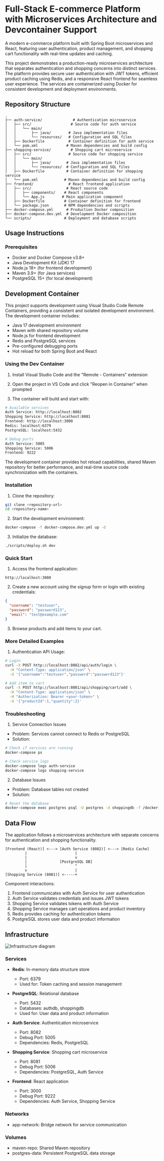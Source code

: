 # Full-Stack E-commerce Platform with Microservices Architecture and Devcontainer Support

A modern e-commerce platform built with Spring Boot microservices and React, featuring user authentication, product management, and shopping cart functionality with real-time updates and caching.

This project demonstrates a production-ready microservices architecture that separates authentication and shopping concerns into distinct services. The platform provides secure user authentication with JWT tokens, efficient product caching using Redis, and a responsive React frontend for seamless user experience. The services are containerized using Docker for consistent development and deployment environments.

## Repository Structure
```
.
├── auth-service/              # Authentication microservice
│   ├── src/                  # Source code for auth service
│   │   └── main/
│   │       ├── java/        # Java implementation files
│   │       └── resources/   # Configuration and SQL files
│   ├── Dockerfile           # Container definition for auth service
│   └── pom.xml             # Maven dependencies and build config
├── shopping-service/         # Shopping cart microservice
│   ├── src/                 # Source code for shopping service
│   │   └── main/
│   │       ├── java/       # Java implementation files
│   │       └── resources/  # Configuration and SQL files
│   ├── Dockerfile          # Container definition for shopping service
│   └── pom.xml            # Maven dependencies and build config
├── frontend/                # React frontend application
│   ├── src/                # React source code
│   │   ├── components/    # React components
│   │   └── App.js        # Main application component
│   ├── Dockerfile         # Container definition for frontend
│   └── package.json       # NPM dependencies and scripts
├── docker-compose.yml      # Production Docker composition
├── docker-compose.dev.yml  # Development Docker composition
└── scripts/               # Deployment and database scripts
```

## Usage Instructions
### Prerequisites
- Docker and Docker Compose v3.8+
- Java Development Kit (JDK) 17
- Node.js 18+ (for frontend development)
- Maven 3.9+ (for Java services)
- PostgreSQL 15+ (for local development)

## Development Container

This project supports development using Visual Studio Code Remote Containers, providing a consistent and isolated development environment. The development container includes:

- Java 17 development environment
- Maven with shared repository volume
- Node.js for frontend development
- Redis and PostgreSQL services
- Pre-configured debugging ports
- Hot reload for both Spring Boot and React

### Using the Dev Container

1. Install Visual Studio Code and the "Remote - Containers" extension

2. Open the project in VS Code and click "Reopen in Container" when prompted

3. The container will build and start with:
```bash
# Available services
Auth Service: http://localhost:8082
Shopping Service: http://localhost:8081
Frontend: http://localhost:3000
Redis: localhost:6379
PostgreSQL: localhost:5432

# Debug ports
Auth Service: 5005
Shopping Service: 5006
Frontend: 9222
```

The development container provides hot reload capabilities, shared Maven repository for better performance, and real-time source code synchronization with the containers.

### Installation

1. Clone the repository:
```bash
git clone <repository-url>
cd <repository-name>
```

2. Start the development environment:
```bash
docker-compose -f docker-compose.dev.yml up -d
```

3. Initialize the database:
```bash
./scripts/deploy.sh dev
```

### Quick Start

1. Access the frontend application:
```
http://localhost:3000
```

2. Create a new account using the signup form or login with existing credentials:
```json
{
  "username": "testuser",
  "password": "password123",
  "email": "test@example.com"
}
```

3. Browse products and add items to your cart.

### More Detailed Examples

1. Authentication API Usage:
```bash
# Login
curl -X POST http://localhost:8082/api/auth/login \
  -H "Content-Type: application/json" \
  -d '{"username":"testuser","password":"password123"}'

# Add item to cart
curl -X POST http://localhost:8081/api/shopping/cart/add \
  -H "Content-Type: application/json" \
  -H "Authorization: Bearer <your-token>" \
  -d '{"productId":1,"quantity":2}'
```

### Troubleshooting

1. Service Connection Issues
- Problem: Services cannot connect to Redis or PostgreSQL
- Solution:
```bash
# Check if services are running
docker-compose ps

# Check service logs
docker-compose logs auth-service
docker-compose logs shopping-service
```

2. Database Issues
- Problem: Database tables not created
- Solution:
```bash
# Reset the database
docker-compose exec postgres psql -U postgres -d shoppingdb -f /docker-entrypoint-initdb.d/init-postgres.sh
```

## Data Flow
The application follows a microservices architecture with separate concerns for authentication and shopping functionality.

```ascii
[Frontend (React)] <---> [Auth Service (8082)] <---> [Redis Cache]
         |                      |
         |                      v
         |               [PostgreSQL DB]
         |                      ^
         v                      |
[Shopping Service (8081)] <-----+
```

Component interactions:
1. Frontend communicates with Auth Service for user authentication
2. Auth Service validates credentials and issues JWT tokens
3. Shopping Service validates tokens with Auth Service
4. Shopping Service manages cart operations and product inventory
5. Redis provides caching for authentication tokens
6. PostgreSQL stores user data and product information

## Infrastructure

![Infrastructure diagram](./docs/infra.svg)

### Services
- **Redis**: In-memory data structure store
  - Port: 6379
  - Used for: Token caching and session management

- **PostgreSQL**: Relational database
  - Port: 5432
  - Databases: authdb, shoppingdb
  - Used for: User data and product information

- **Auth Service**: Authentication microservice
  - Port: 8082
  - Debug Port: 5005
  - Dependencies: Redis, PostgreSQL

- **Shopping Service**: Shopping cart microservice
  - Port: 8081
  - Debug Port: 5006
  - Dependencies: PostgreSQL, Auth Service

- **Frontend**: React application
  - Port: 3000
  - Debug Port: 9222
  - Dependencies: Auth Service, Shopping Service

### Networks
- app-network: Bridge network for service communication

### Volumes
- maven-repo: Shared Maven repository
- postgres-data: Persistent PostgreSQL data storage